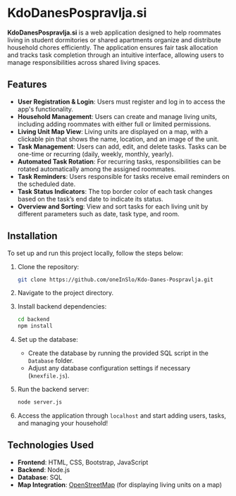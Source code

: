 # KdoDanesPospravlja.si

**KdoDanesPospravlja.si** is a web application designed to help roommates living in student dormitories or shared apartments organize and distribute household chores efficiently. The application ensures fair task allocation and tracks task completion through an intuitive interface, allowing users to manage responsibilities across shared living spaces.

## Features

- **User Registration & Login**: Users must register and log in to access the app's functionality.
- **Household Management**: Users can create and manage living units, including adding roommates with either full or limited permissions.
- **Living Unit Map View**: Living units are displayed on a map, with a clickable pin that shows the name, location, and an image of the unit.
- **Task Management**: Users can add, edit, and delete tasks. Tasks can be one-time or recurring (daily, weekly, monthly, yearly).
- **Automated Task Rotation**: For recurring tasks, responsibilities can be rotated automatically among the assigned roommates.
- **Task Reminders**: Users responsible for tasks receive email reminders on the scheduled date.
- **Task Status Indicators**: The top border color of each task changes based on the task’s end date to indicate its status.
- **Overview and Sorting**: View and sort tasks for each living unit by different parameters such as date, task type, and room.


## Installation

To set up and run this project locally, follow the steps below:

1. Clone the repository:
   ```bash
   git clone https://github.com/oneInSlo/Kdo-Danes-Pospravlja.git
    ```

2. Navigate to the project directory.

3. Install backend dependencies:

    ```bash
    cd backend
    npm install
    ```

4. Set up the database:
    - Create the database by running the provided SQL script in the `Database` folder.
    - Adjust any database configuration settings if necessary (`knexfile.js`).

5. Run the backend server:

    ```bash
    node server.js
    ```

6. Access the application through `localhost` and start adding users, tasks, and managing your household!


## Technologies Used

- **Frontend**: HTML, CSS, Bootstrap, JavaScript
- **Backend**: Node.js
- **Database**: SQL
- **Map Integration**: [OpenStreetMap](https://www.openstreetmap.org/) (for displaying living units on a map)
